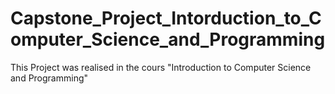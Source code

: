 # Capstone_Project_Intorduction_to_Computer_Science_and_Programming
This Project was realised in the cours "Introduction to Computer Science and Programming"
